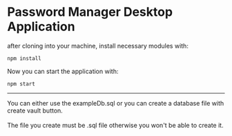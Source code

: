 # Password Manager Desktop Application

after cloning into your machine, install necessary modules with:
```
npm install
```
Now you can start the application with:
```
npm start
```
---
You can either use the exampleDb.sql or you can create a database file
with create vault button.
<br/><br/>The file you create must be .sql file otherwise you won't be able to create it.
